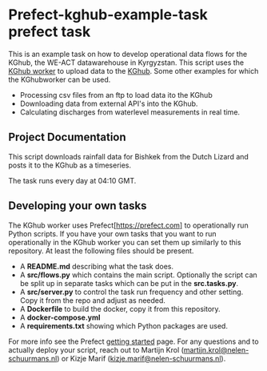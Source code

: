 # Prefect-kghub-example-task prefect task

This is an example task on how to develop operational data flows for the KGhub, the WE-ACT datawarehouse in Kyrgyzstan.
This script uses the [KGhub worker](https://kghubworker.caiag.kg) to upload data to the [KGhub](https://kghub.caiag.kg/api).
Some other examples for which the KGhubworker can be used.
- Processing csv files from an ftp to load data ito the KGhub
- Downloading data from external API's into the KGhub.
- Calculating discharges from waterlevel measurements in real time.

## Project Documentation

This script downloads rainfall data for Bishkek from the Dutch Lizard and posts it to the KGhub as a timeseries.

The task runs every day at 04:10 GMT.

## Developing your own tasks

The KGhub worker uses Prefect[https://prefect.com] to operationally run Python scripts. If you have your own tasks that you want to run operationally in the KGhub worker you can set them up similarly to this repository.
At least the following files should be present.

- A **README.md** describing what the task does.
- A **src/flows.py** which contains the main script. Optionally the script can be split up in separate tasks which can be put in the **src.tasks.py**.
- A **src/server.py** to control the task run frequency and other setting. Copy it from the repo and adjust as needed.
- A **Dockerfile** to build the docker, copy it from this repository.
- A **docker-compose.yml**
- A **requirements.txt** showing which Python packages are used.

For more info see the Prefect [getting started](https://docs-2.prefect.io/latest/) page.
For any questions and to actually deploy your script, reach out to Martijn Krol (martijn.krol@nelen-schuurmans.nl) or Kizje Marif (kizje.marif@nelen-schuurmans.nl).
